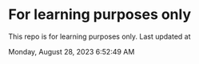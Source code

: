 # For learning purposes only
This repo is for learning purposes only.
Last updated at

Monday, August 28, 2023 6:52:49 AM

